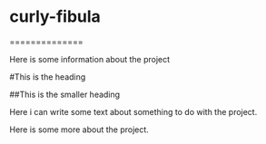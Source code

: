 # curly-fibula
==============

Here is some information about the project

#This is the heading

##This is the smaller heading

Here i can write some text about something to do with the project.

Here is some more about the project.
